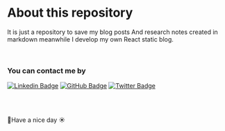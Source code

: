 # About this repository

It is just a repository to save my blog posts And research notes created in markdown meanwhile I develop my own React static blog.

<br>

### You can contact me by

[![Linkedin Badge](https://img.shields.io/badge/-LinkedIn-0e76a8?style=for-the-badge&logo=Linkedin&logoColor=white)](https://www.linkedin.com/in/guillermomf/)
[![GitHub Badge](https://img.shields.io/badge/-GitHub-555555?style=for-the-badge&logo=GitHub&logoColor=white)](https://github.com/ZonaGuillermo)
[![Twitter Badge](https://img.shields.io/badge/-Twitter-00acee?style=for-the-badge&logo=Twitter&logoColor=white)](https://twitter.com/zonaguillermo6)

<br>
<br>

🌈Have a nice day ☀